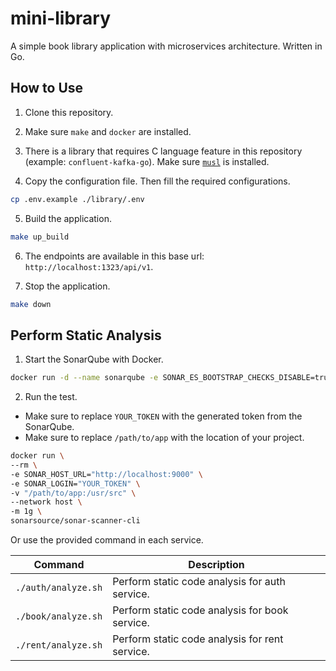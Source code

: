 # mini-library

A simple book library application with microservices architecture. Written in Go.

## How to Use

1. Clone this repository.

2. Make sure `make` and `docker` are installed.

3. There is a library that requires C language feature in this repository (example: `confluent-kafka-go`). Make sure [`musl`](https://musl.libc.org/) is installed.

4. Copy the configuration file. Then fill the required configurations.

```sh
cp .env.example ./library/.env
```

5. Build the application.

```sh
make up_build
```

6. The endpoints are available in this base url: `http://localhost:1323/api/v1`.

7. Stop the application.

```sh
make down
```

## Perform Static Analysis

1. Start the SonarQube with Docker.

```sh
docker run -d --name sonarqube -e SONAR_ES_BOOTSTRAP_CHECKS_DISABLE=true -m 2g -p 9000:9000 sonarqube:9.9.1-community
```

2. Run the test.

- Make sure to replace `YOUR_TOKEN` with the generated token from the SonarQube.
- Make sure to replace `/path/to/app` with the location of your project.

```sh
docker run \
--rm \
-e SONAR_HOST_URL="http://localhost:9000" \
-e SONAR_LOGIN="YOUR_TOKEN" \
-v "/path/to/app:/usr/src" \
--network host \
-m 1g \
sonarsource/sonar-scanner-cli
```

Or use the provided command in each service.

| **Command**         | **Description**                                |
| ------------------- | ---------------------------------------------- |
| `./auth/analyze.sh` | Perform static code analysis for auth service. |
| `./book/analyze.sh` | Perform static code analysis for book service. |
| `./rent/analyze.sh` | Perform static code analysis for rent service. |
